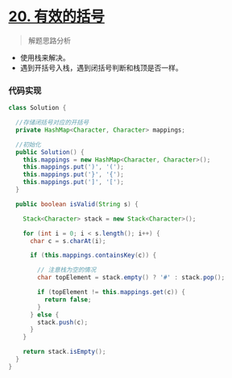 # [20. 有效的括号](https://leetcode-cn.com/problems/valid-parentheses/)

> 解题思路分析

- 使用栈来解决。
- 遇到开括号入栈，遇到闭括号判断和栈顶是否一样。


### 代码实现


~~~java
class Solution {

  //存储闭括号对应的开括号
  private HashMap<Character, Character> mappings;

  //初始化
  public Solution() {
    this.mappings = new HashMap<Character, Character>();
    this.mappings.put(')', '(');
    this.mappings.put('}', '{');
    this.mappings.put(']', '[');
  }

  public boolean isValid(String s) {

    Stack<Character> stack = new Stack<Character>();

    for (int i = 0; i < s.length(); i++) {
      char c = s.charAt(i);

      if (this.mappings.containsKey(c)) {

        // 注意栈为空的情况
        char topElement = stack.empty() ? '#' : stack.pop();

        if (topElement != this.mappings.get(c)) {
          return false;
        }
      } else {
        stack.push(c);
      }
    }

    return stack.isEmpty();
  }
}
~~~